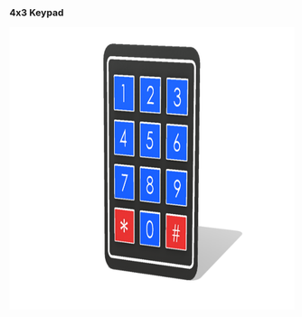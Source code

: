 
### 4x3 Keypad
<p align="center">
  <img width="800" height="500" src="https://raw.githubusercontent.com/kurtasli/Raspberry-Pi-Pico/main/Keypad/keypad.png">
</p>
